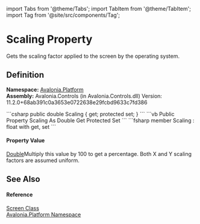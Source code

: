 import Tabs from '@theme/Tabs'; 
import TabItem from '@theme/TabItem'; 
import Tag from '@site/src/components/Tag'; 

# Scaling Property


Gets the scaling factor applied to the screen by the operating system.



## Definition
**Namespace:** <a href="N_Avalonia_Platform">Avalonia.Platform</a>  
**Assembly:** Avalonia.Controls (in Avalonia.Controls.dll) Version: 11.2.0+68ab391c0a3653e0722638e29fcbd9633c7fd386

<Tabs groupId="api-code-preview">
<TabItem value="csharp" label="C#">
```csharp
public double Scaling { get; protected set; }
```
</TabItem>
<TabItem value="vb" label="VB">
```vb
Public Property Scaling As Double
	Get
	Protected Set
```
</TabItem>
<TabItem value="fsharp" label="F#">
```fsharp
member Scaling : float with get, set
```
</TabItem>
</Tabs>



#### Property Value
<a href="https://learn.microsoft.com/dotnet/api/system.double" target="_blank" rel="noopener noreferrer">Double</a>Multiply this value by 100 to get a percentage. Both X and Y scaling factors are assumed uniform.

## See Also


#### Reference
<a href="T_Avalonia_Platform_Screen">Screen Class</a>  
<a href="N_Avalonia_Platform">Avalonia.Platform Namespace</a>  

